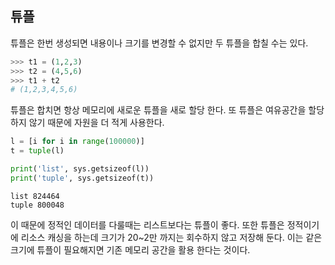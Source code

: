 ## 튜플 
튜플은 한번 생성되면 내용이나 크기를 변경할 수 없지만 두 튜플을 합칠 수는 있다.
```python
>>> t1 = (1,2,3)
>>> t2 = (4,5,6)
>>> t1 + t2
# (1,2,3,4,5,6)
```
튜플은 합치면 항상 메모리에 새로운 튜플을 새로 할당 한다.
또 튜플은 여유공간을 할당하지 않기 때문에 자원을 더 적게 사용한다.

```python
l = [i for i in range(100000)]
t = tuple(l)

print('list', sys.getsizeof(l))
print('tuple', sys.getsizeof(t))
``` 
```
list 824464
tuple 800048
```
이 때문에 정적인 데이터를 다룰때는 리스트보다는 튜플이 좋다.
또한 튜플은 정적이기에 리소스 캐싱을 하는데 크기가 20~2만 까지는 회수하지 않고 저장해 둔다.
이는 같은 크기에 튜플이 필요해지면 기존 메모리 공간을 활용 한다는 것이다.